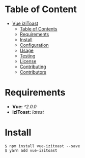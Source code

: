 # Table of Content

- [Vue iziToast](#vue-izitoast)
	- [Table of Contents](#table-of-content)
	- [Requirements](#requirements)
	- [Install](#install)
	- [Configuration](#configuration)
	- [Usage](#usage)
	- [Testing](#testing)
	- [License](#license)
	- [Contributing](#contributing)
	- [Contributors](#contributors)

# Requirements

- **Vue:** *^2.0.0*
- **iziToast:** *latest*

# Install

```
$ npm install vue-izitoast --save
$ yarn add vue-izitoast
```

